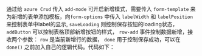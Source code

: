 通过给 `azure Crud` 传入 `add-mode` 可开启新增模式，需要传入 `form-template` 来为新增的表单添加模板，向`form-options` 中传入 `labelWidth` 和 `labelPosition` 来控制表单中label的显示, `saveLoading` 则控制保存按钮的loading状态，`addButton` 可以控制表格顶部新增按钮的样式， `row-add` 事件控制数据新增，接收两个参数： `row` 是当前新增行的数据， `done` 用于控制保存成功，可以在 `done()` 之前加入自己的逻辑代码。代码如下：
